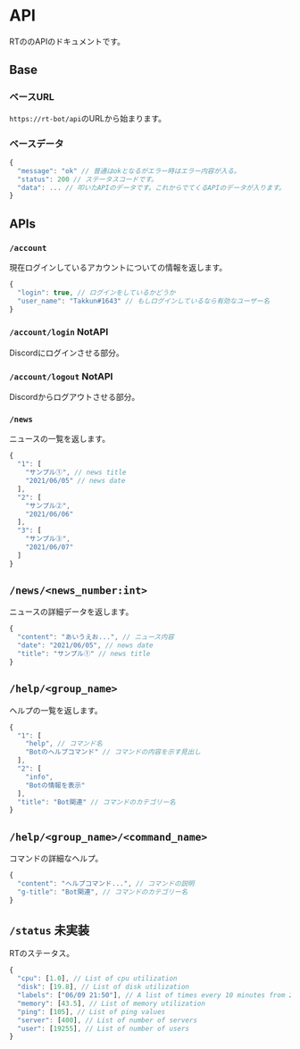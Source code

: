# API
RTののAPIのドキュメントです。

## Base
### ベースURL
`https://rt-bot/api`のURLから始まります。
### ベースデータ
```js
{
  "message": "ok" // 普通はokとなるがエラー時はエラー内容が入る。
  "status": 200 // ステータスコードです。
  "data": ... // 叩いたAPIのデータです。これからでてくるAPIのデータが入ります。
}
```

## APIs
### `/account`
現在ログインしているアカウントについての情報を返します。

```js
{
  "login": true, // ログインをしているかどうか
  "user_name": "Takkun#1643" // もしログインしているなら有効なユーザー名
}
```

### `/account/login` **NotAPI**
Discordにログインさせる部分。

### `/account/logout` **NotAPI**
Discordからログアウトさせる部分。

### `/news`
ニュースの一覧を返します。

```js
{
  "1": [
    "サンプル①", // news title
    "2021/06/05" // news date
  ],
  "2": [
    "サンプル②",
    "2021/06/06"
  ],
  "3": [
    "サンプル③",
    "2021/06/07"
  ]
}
```

## `/news/<news_number:int>`
ニュースの詳細データを返します。

```js
{
  "content": "あいうえお...", // ニュース内容
  "date": "2021/06/05", // news date
  "title": "サンプル①" // news title
}
```

## `/help/<group_name>`
ヘルプの一覧を返します。

```js
{
  "1": [
    "help", // コマンド名
    "Botのヘルプコマンド" // コマンドの内容を示す見出し
  ],
  "2": [
    "info",
    "Botの情報を表示"
  ],
  "title": "Bot関連" // コマンドのカテゴリー名
}
```

## `/help/<group_name>/<command_name>`
コマンドの詳細なヘルプ。

```js
{
  "content": "ヘルプコマンド...", // コマンドの説明
  "g-title": "Bot関連", // コマンドのカテゴリー名
}
```

## `/status` **未実装**
RTのステータス。

```js
{
  "cpu": [1.0], // List of cpu utilization
  "disk": [19.8], // List of disk utilization
  "labels": ["06/09 21:50"], // A list of times every 10 minutes from 24 hours ago (See the status function in API_saple/main.py for more information.)
  "memory": [43.5], // List of memory utilization
  "ping": [105], // List of ping values
  "server": [400], // List of number of servers
  "user": [19255], // List of number of users
}
```